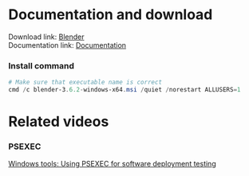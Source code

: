 # Documentation and download
Download link: [Blender](https://www.blender.org/) <br />
Documentation link: [Documentation](https://docs.blender.org/manual/en/latest/getting_started/installing/windows.html#install-from-windows-installer-file)

### Install command
```powershell
# Make sure that executable name is correct
cmd /c blender-3.6.2-windows-x64.msi /quiet /norestart ALLUSERS=1
```

# Related videos
###  PSEXEC
[Windows tools: Using PSEXEC for software deployment testing](https://youtu.be/9ywdTna_TLc) <br />

